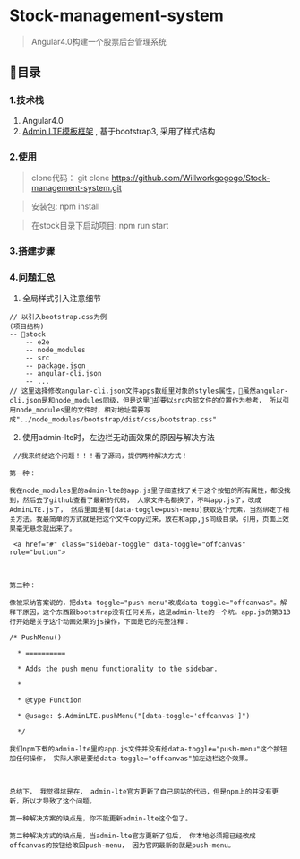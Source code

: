 # Stock-management-system
> Angular4.0构建一个股票后台管理系统

## 目录

### 1.技术栈
1. Angular4.0
2. [Admin LTE模板框架](https://adminlte.io/) , 基于bootstrap3, 采用了样式结构


### 2.使用

> clone代码： git clone https://github.com/Willworkgogogo/Stock-management-system.git


> 安装包: npm install

> 在stock目录下启动项目: npm run start

### 3.搭建步骤



### 4.问题汇总


1. 全局样式引入注意细节
```
// 以引入bootstrap.css为例
(项目结构)
-- stock
    -- e2e
    -- node_modules
    -- src
    -- package.json
    -- angular-cli.json
    -- ...
// 这里选择修改angular-cli.json文件apps数组里对象的styles属性，虽然angular-cli.json是和node_modules同级，但是这里却要以src内部文件的位置作为参考， 所以引用node_modules里的文件时，相对地址需要写成"../node_modules/bootstrap/dist/css/bootstrap.css"

```



2. 使用admin-lte时，左边栏无动画效果的原因与解决方法
```
 //我来终结这个问题！！！看了源码，提供两种解决方式！ 

第一种：

我在node_modules里的admin-lte的app.js里仔细查找了关于这个按钮的所有属性，都没找到，然后去了github查看了最新的代码， 人家文件名都换了，不叫app.js了，改成AdminLTE.js了， 然后里面是有[data-toggle=push-menu]获取这个元素，当然绑定了相关方法。我最简单的方式就是把这个文件copy过来，放在和app,js同级目录，引用，页面上效果毫无悬念就出来了。

 <a href="#" class="sidebar-toggle" data-toggle="offcanvas" role="button">



第二种：

像被采纳答案说的，把data-toggle="push-menu"改成data-toggle="offcanvas"。解释下原因，这个东西跟bootstrap没有任何关系，这是admin-lte的一个坑。app.js的第313行开始是关于这个动画效果的js操作，下面是它的完整注释：

/* PushMenu()

  * ==========

  * Adds the push menu functionality to the sidebar.

  *

  * @type Function

  * @usage: $.AdminLTE.pushMenu("[data-toggle='offcanvas']")

  */

我们npm下载的admin-lte里的app.js文件并没有给data-toggle="push-menu"这个按钮加任何操作， 实际人家是要给data-toggle="offcanvas"加左边栏这个效果。



总结下， 我觉得坑是在， admin-lte官方更新了自己网站的代码，但是npm上的并没有更新，所以才导致了这个问题。

第一种解决方案的缺点是，你不能更新admin-lte这个包了。

第二种解决方式的缺点是，当admin-lte官方更新了包后， 你本地必须把已经改成offcanvas的按钮给改回push-menu， 因为官网最新的就是push-menu。

```


